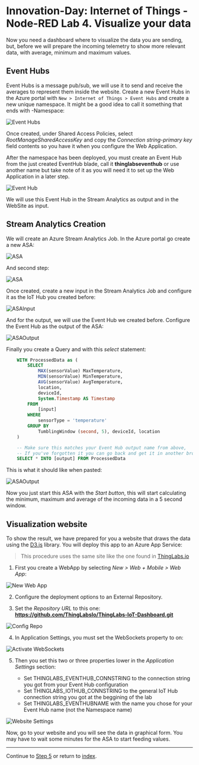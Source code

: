 # Innovation-Day: Internet of Things - Node-RED Lab 4. Visualize your data

Now you need a dashboard where to visualize the data you are sending, but, before we will prepare the incoming telemetry to show more relevant data, with average, minimum and maximum values.

## Event Hubs

Event Hubs is a message pub/sub, we will use it to send and receive the averages to represent them inside the website. Create a new Event Hubs in the Azure portal with `New > Internet of Things > Event Hubs` and create a new unique namespace. It might be a good idea to call it something that ends with -Namespace:

![Event Hubs](./images/neweh.png "New Event Hub namespace")

Once created, under Shared Access Policies, select *RootManageSharedAccessKey* and copy the *Connection string-primary key* field contents so you have it when you configure the Web Application.

After the namespace has been deployed, you must create an Event Hub from the just created EventHub blade, call it **thinglabseventhub** or use another name but take note of it as you will need it to set up the Web Application in a later step.

![Event Hub](./images/createeh.png "Create Event Hub")

We will use this Event Hub in the Stream Analytics as output and in the WebSite as input.

## Stream Analytics Creation

We will create an Azure Stream Analytics Job. In the Azure portal go create a new ASA:

![ASA](./images/createasa1.png "Create ASA 1")

And second step:

![ASA](./images/createasa.png "ASA Details")

Once created, create a new input in the Stream Analytics Job and configure it as the IoT Hub you created before:

![ASAInput](./images/asainput.png "Create ASA input")

And for the output, we will use the Event Hub we created before.
Configure the Event Hub as the output of the ASA:

![ASAOutput](./images/asaoutput.png "Create ASA output")

Finally you create a Query and with this *select* statement:

```sql
    WITH ProcessedData as (
        SELECT
            MAX(sensorValue) MaxTemperature,
            MIN(sensorValue) MinTemperature,
            AVG(sensorValue) AvgTemperature,
            location,
            deviceId,
            System.Timestamp AS Timestamp
        FROM
            [input]
        WHERE
            sensorType = 'temperature'
        GROUP BY
            TumblingWindow (second, 5), deviceId, location
    )

    -- Make sure this matches your Event Hub output name from above,
    -- If you've forgotten it you can go back and get it in another browser tab
    SELECT * INTO [output] FROM ProcessedData
```

This is what it should like when pasted:

![ASAOutput](./images/Query.png "Query")

Now you just start this ASA with the *Start button*, this will start calculating the minimum, maximum and average of the incoming data in a 5 second window.

## Visualization website

To show the result, we have prepared for you a website that draws the data using the [D3.js](https://d3js.org) library. You will deploy this app to an Azure App Service:

> This procedure uses the same site like the one found in [ThingLabs.io](http://thinglabs.io/labs/edison/grove/visualize/)


1. First you create a WebApp by selecting *New > Web + Mobile > Web App*:

![New Web App](./images/newwebapp.png "New Web App")

2. Configure the deployment options to an External Repository.

3. Set the *Repository URL* to this one: **https://github.com/ThingLabsIo/ThingLabs-IoT-Dashboard.git**

![Config Repo](./images/configurerepo.png "Configure Repo")

4. In Application Settings, you must set the WebSockets property to on:

![Activate WebSockets](./images/setwebsockets.png "Activate WebSockets")

5. Then you set this two or three properties lower in the  *Application Settings* section:

    * Set THINGLABS_EVENTHUB_CONNSTRING to the connection string you got from your Event Hub configuration
    * Set THINGLABS_IOTHUB_CONNSTRING to the general IoT Hub connection string you got at the beggining of the lab
    * Set THINGLABS_EVENTHUBNAME with the name you chose for your Event Hub name (not the Namespace name)

![Website Settings](./images/websitesettings.png "Website Settings")

Now, go to your website and you will see the data in graphical form. You may have to wait some minutes for the ASA to start feeding values.


---
Continue to [Step 5](./node-red_lab_5.md) or return to [index](node-red_lab.md).
